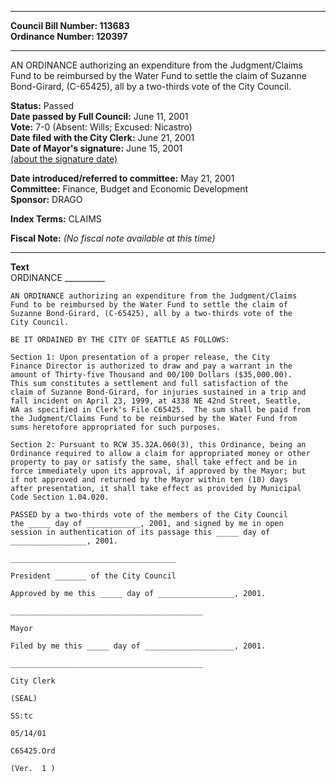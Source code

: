 * * * * *  
  
**Council Bill Number: [](#h0)[](#h2)113683**   
**Ordinance Number: 120397**  
  
* * * * *  
  
AN ORDINANCE authorizing an expenditure from the Judgment/Claims Fund to be reimbursed by the Water Fund to settle the claim of Suzanne Bond-Girard, (C-65425), all by a two-thirds vote of the City Council.  
  
**Status:** Passed   
**Date passed by Full Council:** June 11, 2001   
**Vote:** 7-0 (Absent: Wills; Excused: Nicastro)   
**Date filed with the City Clerk:** June 21, 2001   
**Date of Mayor's signature:** June 15, 2001   
[(about the signature date)](/~public/approvaldate.htm)   
  
  
**Date introduced/referred to committee:** May 21, 2001   
**Committee:** Finance, Budget and Economic Development   
**Sponsor:** DRAGO   
  
**Index Terms:** CLAIMS  
  
**Fiscal Note:** *(No fiscal note available at this time)*  
  
* * * * *  
  
**Text**  
    ORDINANCE __________  
  
    AN ORDINANCE authorizing an expenditure from the Judgment/Claims  
    Fund to be reimbursed by the Water Fund to settle the claim of  
    Suzanne Bond-Girard, (C-65425), all by a two-thirds vote of the  
    City Council.  
  
    BE IT ORDAINED BY THE CITY OF SEATTLE AS FOLLOWS:  
  
    Section 1: Upon presentation of a proper release, the City  
    Finance Director is authorized to draw and pay a warrant in the  
    amount of Thirty-five Thousand and 00/100 Dollars ($35,000.00).  
    This sum constitutes a settlement and full satisfaction of the  
    claim of Suzanne Bond-Girard, for injuries sustained in a trip and  
    fall incident on April 23, 1999, at 4338 NE 42nd Street, Seattle,  
    WA as specified in Clerk's File C65425.  The sum shall be paid from  
    the Judgment/Claims Fund to be reimbursed by the Water Fund from  
    sums heretofore appropriated for such purposes.  
  
    Section 2: Pursuant to RCW 35.32A.060(3), this Ordinance, being an  
    Ordinance required to allow a claim for appropriated money or other  
    property to pay or satisfy the same, shall take effect and be in  
    force immediately upon its approval, if approved by the Mayor; but  
    if not approved and returned by the Mayor within ten (10) days  
    after presentation, it shall take effect as provided by Municipal  
    Code Section 1.04.020.  
  
    PASSED by a two-thirds vote of the members of the City Council  
    the _____ day of ____________, 2001, and signed by me in open  
    session in authentication of its passage this _____ day of  
    _________________, 2001.  
  
    _____________________________________  
  
    President _______ of the City Council  
  
    Approved by me this _____ day of _________________, 2001.  
  
    ___________________________________________  
  
    Mayor  
  
    Filed by me this _____ day of ____________________, 2001.  
  
    ___________________________________________  
  
    City Clerk  
  
    (SEAL)  
  
    SS:tc  
  
    05/14/01  
  
    C65425.Ord  
  
    (Ver.  1 )  
